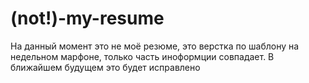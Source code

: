 # (not!)-my-resume
На данный момент это не моё резюме, это верстка по шаблону на недельном марфоне, только часть иноформции совпадает. В ближайшем будущем это будет исправлено
